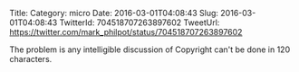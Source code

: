 Title: 
Category: micro
Date: 2016-03-01T04:08:43
Slug: 2016-03-01T04:08:43
TwitterId: 704518707263897602
TweetUrl: https://twitter.com/mark_philpot/status/704518707263897602

The problem is any intelligible discussion of Copyright can't be done in 120 characters.